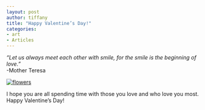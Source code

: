 ```yaml
---
layout: post
author: tiffany
title: "Happy Valentine’s Day!"
categories: 
- art
- Articles
---
```


_“Let us always meet each other with smile, for the smile is the beginning of love.”_  
-Mother Teresa

[![flowers](jekyll_uploads/2013/02/flowers-575x381.jpg)](http://www.sweetpeonies.com/2013/02/happy-valentines-day/flowers/)

I hope you are all spending time with those you love and who love you most. Happy Valentine’s Day!